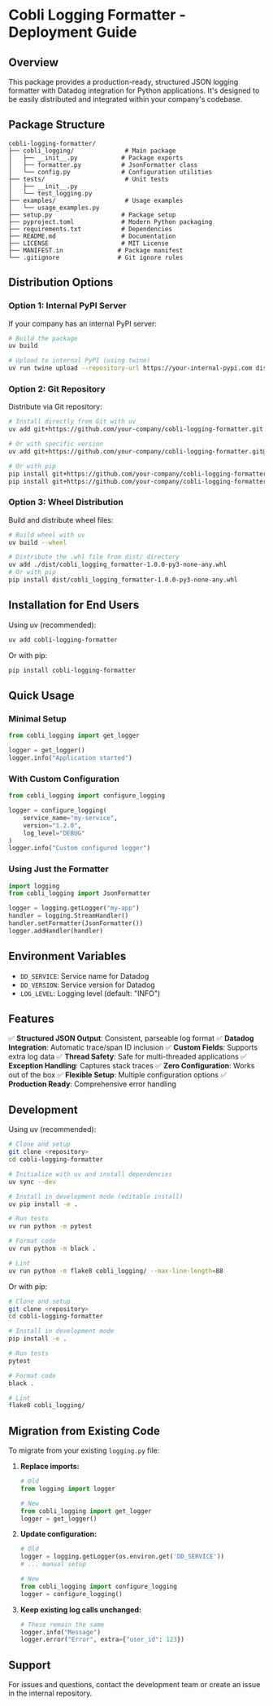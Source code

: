 # Cobli Logging Formatter - Deployment Guide

## Overview

This package provides a production-ready, structured JSON logging formatter with Datadog integration for Python applications. It's designed to be easily distributed and integrated within your company's codebase.

## Package Structure

```
cobli-logging-formatter/
├── cobli_logging/              # Main package
│   ├── __init__.py            # Package exports
│   ├── formatter.py           # JsonFormatter class
│   └── config.py              # Configuration utilities
├── tests/                      # Unit tests
│   ├── __init__.py
│   └── test_logging.py
├── examples/                   # Usage examples
│   └── usage_examples.py
├── setup.py                   # Package setup
├── pyproject.toml             # Modern Python packaging
├── requirements.txt           # Dependencies
├── README.md                  # Documentation
├── LICENSE                    # MIT License
├── MANIFEST.in               # Package manifest
└── .gitignore                # Git ignore rules
```

## Distribution Options

### Option 1: Internal PyPI Server
If your company has an internal PyPI server:

```bash
# Build the package
uv build

# Upload to internal PyPI (using twine)
uv run twine upload --repository-url https://your-internal-pypi.com dist/*
```

### Option 2: Git Repository
Distribute via Git repository:

```bash
# Install directly from Git with uv
uv add git+https://github.com/your-company/cobli-logging-formatter.git

# Or with specific version
uv add git+https://github.com/your-company/cobli-logging-formatter.git@v1.0.0

# Or with pip
pip install git+https://github.com/your-company/cobli-logging-formatter.git
pip install git+https://github.com/your-company/cobli-logging-formatter.git@v1.0.0
```

### Option 3: Wheel Distribution
Build and distribute wheel files:

```bash
# Build wheel with uv
uv build --wheel

# Distribute the .whl file from dist/ directory
uv add ./dist/cobli_logging_formatter-1.0.0-py3-none-any.whl
# Or with pip
pip install dist/cobli_logging_formatter-1.0.0-py3-none-any.whl
```

## Installation for End Users

Using uv (recommended):
```bash
uv add cobli-logging-formatter
```

Or with pip:
```bash
pip install cobli-logging-formatter
```

## Quick Usage

### Minimal Setup
```python
from cobli_logging import get_logger

logger = get_logger()
logger.info("Application started")
```

### With Custom Configuration
```python
from cobli_logging import configure_logging

logger = configure_logging(
    service_name="my-service",
    version="1.2.0",
    log_level="DEBUG"
)
logger.info("Custom configured logger")
```

### Using Just the Formatter
```python
import logging
from cobli_logging import JsonFormatter

logger = logging.getLogger("my-app")
handler = logging.StreamHandler()
handler.setFormatter(JsonFormatter())
logger.addHandler(handler)
```

## Environment Variables

- `DD_SERVICE`: Service name for Datadog
- `DD_VERSION`: Service version for Datadog  
- `LOG_LEVEL`: Logging level (default: "INFO")

## Features

✅ **Structured JSON Output**: Consistent, parseable log format
✅ **Datadog Integration**: Automatic trace/span ID inclusion
✅ **Custom Fields**: Supports extra log data
✅ **Thread Safety**: Safe for multi-threaded applications
✅ **Exception Handling**: Captures stack traces
✅ **Zero Configuration**: Works out of the box
✅ **Flexible Setup**: Multiple configuration options
✅ **Production Ready**: Comprehensive error handling

## Development

Using uv (recommended):
```bash
# Clone and setup
git clone <repository>
cd cobli-logging-formatter

# Initialize with uv and install dependencies
uv sync --dev

# Install in development mode (editable install)
uv pip install -e .

# Run tests
uv run python -m pytest

# Format code
uv run python -m black .

# Lint
uv run python -m flake8 cobli_logging/ --max-line-length=88
```

Or with pip:
```bash
# Clone and setup
git clone <repository>
cd cobli-logging-formatter

# Install in development mode
pip install -e .

# Run tests
pytest

# Format code
black .

# Lint
flake8 cobli_logging/
```

## Migration from Existing Code

To migrate from your existing `logging.py` file:

1. **Replace imports:**
   ```python
   # Old
   from logging import logger
   
   # New
   from cobli_logging import get_logger
   logger = get_logger()
   ```

2. **Update configuration:**
   ```python
   # Old
   logger = logging.getLogger(os.environ.get('DD_SERVICE'))
   # ... manual setup
   
   # New
   from cobli_logging import configure_logging
   logger = configure_logging()
   ```

3. **Keep existing log calls unchanged:**
   ```python
   # These remain the same
   logger.info("Message")
   logger.error("Error", extra={"user_id": 123})
   ```

## Support

For issues and questions, contact the development team or create an issue in the internal repository.
